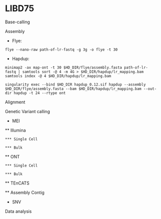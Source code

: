 # LIBD75

Base-calling


Assembly

* Flye:

``` flye --nano-raw path-of-lr-fastq -g 3g -o flye -t 30 ```

* Hapdup:

``` HD_DIR=/nfs/turbo/umms-smaht/working/202402_assembly/wholerun/
minimap2 -ax map-ont -t 30 $HD_DIR/flye/assembly.fasta path-of-lr-fastq | samtools sort -@ 4 -m 4G > $HD_DIR/hapdup/lr_mapping.bam
samtools index -@ 4 $HD_DIR/hapdup/lr_mapping.bam

singularity exec --bind $HD_DIR hapdup_0.12.sif hapdup --assembly $HD_DIR/flye/assembly.fasta --bam $HD_DIR/hapdup/lr_mapping.bam --out-dir hapdup -t 24 --rtype ont
```



Alignment


Genetic Variant calling

* MEI

** Illumina

    *** Single Cell

    *** Bulk

** ONT

    *** Single Cell

    *** Bulk

** TEnCATS

** Assembly Contig

* SNV

Data analysis


